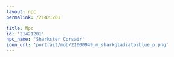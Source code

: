 ```yaml
---
layout: npc
permalink: /21421201

title: Npc
id: '21421201'
npc_name: 'Sharkster Corsair'
icon_url: 'portrait/mob/21000949_m_sharkgladiatorblue_p.png'
---
```

